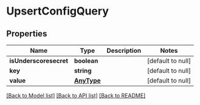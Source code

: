 # UpsertConfigQuery

## Properties
Name | Type | Description | Notes
------------ | ------------- | ------------- | -------------
**isUnderscoresecret** | **boolean** |  | [default to null]
**key** | **string** |  | [default to null]
**value** | [**AnyType**](.md) |  | [default to null]

[[Back to Model list]](../README.md#documentation-for-models) [[Back to API list]](../README.md#documentation-for-api-endpoints) [[Back to README]](../README.md)


